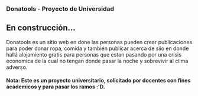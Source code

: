 ### Donatools - Proyecto de Universidad

## En construcción...

Donatools es un sitio web en done las personas pueden crear publicaciones para poder donar ropa, comida y también publicar acerca de siio en donde hallá alojamiento
gratis para personas que estan pasando por una crisis economica de la cual no tengan donde pasar la noche y sobrevivir al clima adverso.

#### Nota: Este es un proyecto universitario, solicitado por docentes con fines academicos y para pasar los ramos :'D.
